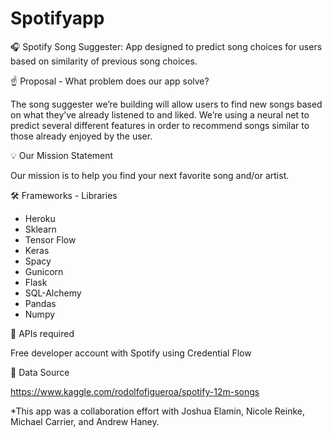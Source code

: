 # Spotifyapp


🎧 Spotify Song Suggester: App designed to predict song choices for users based on similarity of previous song choices.


☝️ Proposal - What problem does our app solve?

The song suggester we’re building will allow users to find new songs based on what they’ve already listened to and liked. We’re using a neural net to predict several different features in order to recommend songs similar to those already enjoyed by the user.


💡 Our Mission Statement

 Our mission is to help you find your next favorite song and/or artist.
 
 
🛠 Frameworks - Libraries

- Heroku
- Sklearn
- Tensor Flow
- Keras
- Spacy
- Gunicorn
- Flask
- SQL-Alchemy
- Pandas
- Numpy


👀 APIs required

Free developer account with Spotify using Credential Flow

🧮 Data Source

https://www.kaggle.com/rodolfofigueroa/spotify-12m-songs

 
*This app was a collaboration effort with Joshua Elamin, Nicole Reinke, Michael Carrier, and Andrew Haney.
